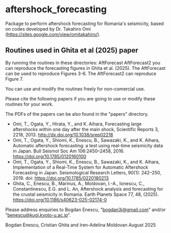 # aftershock_forecasting
Package to perform aftershock forecasting for Romania's seismicity, based on codes developed by Dr. Takahiro Omi (https://sites.google.com/view/omitakahiro/).

Routines used in Ghita et al (2025) paper
-----------------------------------------

By running the routines in these directories:
AftForecast
AftForecast2
you can reproduce the forecasting figures in Ghita et al. (2025).
The AftForecast can be used to reproduce Figures 3-6.
The AftForecast2 can reproduce Figure 7.

You can use and modify the routines freely for non-comercial use.

Please cite the following papers if you are going to use or modify these routines for your work.

The PDFs of the papers can be also found in the "papers" directory.

- Omi, T., Ogata, Y., Hirata, Y., and K. Aihara, Forecasting large aftershocks within one day after the main shock, Scientific Reports 3, 2218, 2013. http://dx.doi.org/10.1038/srep02218
- Omi, T., Ogata, Y., Shiomi, K., Enescu, B., Sawazaki, K., and K. Aihara, Automatic aftershock forecasting: a test using real-time seismicity data in Japan. Bull Seismol Soc Am 106:2450–2458, 2016. https://doi.org/10.1785/0120160100
- Omi, T., Ogata, Y., Shiomi, K., Enescu, B., Sawazaki, K., and K. Aihara, Implementation of a Real‐Time System for Automatic Aftershock Forecasting in Japan. Seismological Research Letters, 90(1): 242–250, 2019. doi: https://doi.org/10.1785/0220180213
- Ghita, C., Enescu, B., Marinus, A., Moldovan, I.-A., Ionescu, C., Constantinescu, E.G. and L. An, Aftershock analysis and forecasting for the crustal seismicity in Romania. Earth Planets Space 77, 48, (2025). https://doi.org/10.1186/s40623-025-02174-0

Please address enquiries to Bogdan Enescu, "bogdan3j@gmail.com" and/or "benescu@kugi.kyoto-u.ac.jp".

Bogdan Enescu, Cristian Ghita and Iren-Adelina Moldovan
August 2025
